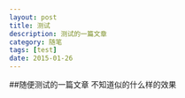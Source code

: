 ```yaml
---
layout: post
title: 测试
description: 测试的一篇文章
category: 随笔
tags: [test]
date: 2015-01-26
---
```

##随便测试的一篇文章
不知道似的什么样的效果